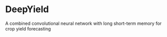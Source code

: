 # DeepYield
 A combined convolutional neural network with long short-term memory for crop yield forecasting
